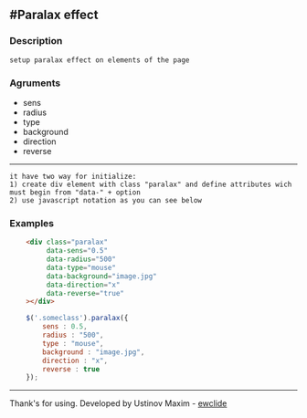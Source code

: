 #Paralax effect
-------------

### Description

	setup paralax effect on elements of the page


### Agruments

- sens
- radius
- type
- background
- direction
- reverse

-------------

	it have two way for initialize:
	1) create div element with class "paralax" and define attributes wich must begin from "data-" + option
	2) use javascript notation as you can see below

### Examples

```html
	<div class="paralax"
		 data-sens="0.5"
		 data-radius="500"
		 data-type="mouse"
		 data-background="image.jpg"
		 data-direction="x"
		 data-reverse="true"
	></div>
```

```js
	$('.someclass').paralax({
		sens : 0.5,
		radius : "500",
		type : "mouse",
		background : "image.jpg",
		direction : "x",
		reverse : true
	});
```

-------------
Thank's for using.
Developed by Ustinov Maxim - [ewclide](http://vk.com/ewclide)